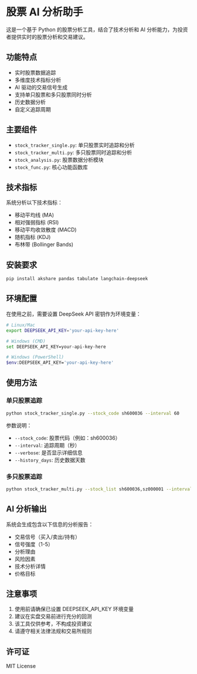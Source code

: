 # 股票 AI 分析助手

这是一个基于 Python 的股票分析工具，结合了技术分析和 AI 分析能力，为投资者提供实时的股票分析和交易建议。

## 功能特点

- 实时股票数据追踪
- 多维度技术指标分析
- AI 驱动的交易信号生成
- 支持单只股票和多只股票同时分析
- 历史数据分析
- 自定义追踪周期

## 主要组件

- `stock_tracker_single.py`: 单只股票实时追踪和分析
- `stock_tracker_multi.py`: 多只股票同时追踪和分析
- `stock_analysis.py`: 股票数据分析模块
- `stock_func.py`: 核心功能函数库

## 技术指标

系统分析以下技术指标：
- 移动平均线 (MA)
- 相对强弱指标 (RSI)
- 移动平均收敛散度 (MACD)
- 随机指标 (KDJ)
- 布林带 (Bollinger Bands)

## 安装要求

```bash
pip install akshare pandas tabulate langchain-deepseek
```

## 环境配置

在使用之前，需要设置 DeepSeek API 密钥作为环境变量：

```bash
# Linux/Mac
export DEEPSEEK_API_KEY='your-api-key-here'

# Windows (CMD)
set DEEPSEEK_API_KEY=your-api-key-here

# Windows (PowerShell)
$env:DEEPSEEK_API_KEY='your-api-key-here'
```

## 使用方法

### 单只股票追踪

```bash
python stock_tracker_single.py --stock_code sh600036 --interval 60
```

参数说明：
- `--stock_code`: 股票代码（例如：sh600036）
- `--interval`: 追踪周期（秒）
- `--verbose`: 是否显示详细信息
- `--history_days`: 历史数据天数

### 多只股票追踪

```bash
python stock_tracker_multi.py --stock_list sh600036,sz000001 --interval 60
```

## AI 分析输出

系统会生成包含以下信息的分析报告：
- 交易信号（买入/卖出/持有）
- 信号强度（1-5）
- 分析理由
- 风险因素
- 技术分析详情
- 价格目标

## 注意事项

1. 使用前请确保已设置 DEEPSEEK_API_KEY 环境变量
2. 建议在实盘交易前进行充分的回测
3. 该工具仅供参考，不构成投资建议
4. 请遵守相关法律法规和交易所规则

## 许可证

MIT License
